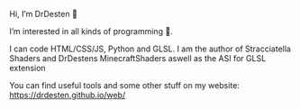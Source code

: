 Hi, I’m DrDesten 👋

I’m interested in all kinds of programming 👀.

I can code HTML/CSS/JS, Python and GLSL.
I am the author of Stracciatella Shaders and DrDestens MinecraftShaders aswell as the ASI for GLSL extension

You can find useful tools and some other stuff on my website:
https://drdesten.github.io/web/

